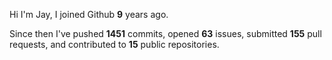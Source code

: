 Hi I'm Jay, I joined Github **9** years ago.

Since then I've pushed **1451** commits, opened **63** issues, submitted **155** pull requests, and contributed to **15** public repositories.

